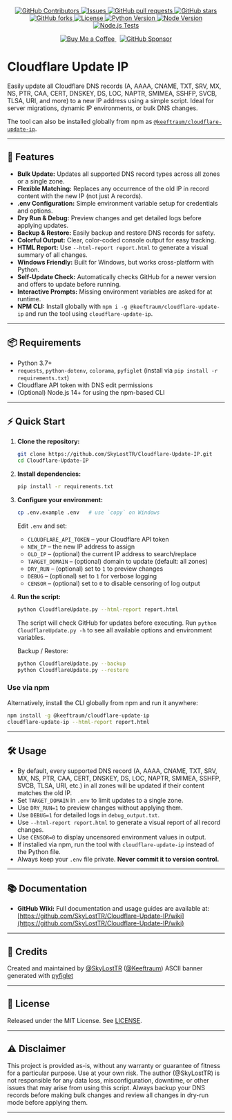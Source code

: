<p align="center" dir="auto">
   <a href="https://github.com/SkyLostTR/Cloudflare-Update-IP/graphs/contributors">
     <img alt="GitHub Contributors" src="https://img.shields.io/github/contributors/SkyLostTR/Cloudflare-Update-IP" style="max-width: 100%;">
   </a>
   <a href="https://github.com/SkyLostTR/Cloudflare-Update-IP/issues">
     <img alt="Issues" src="https://img.shields.io/github/issues/SkyLostTR/Cloudflare-Update-IP?color=0088ff" style="max-width: 100%;">
   </a>
   <a href="https://github.com/SkyLostTR/Cloudflare-Update-IP/pulls">
     <img alt="GitHub pull requests" src="https://img.shields.io/github/issues-pr/SkyLostTR/Cloudflare-Update-IP?color=0088ff" style="max-width: 100%;">
   </a>
   <a href="https://github.com/SkyLostTR/Cloudflare-Update-IP/stargazers">
     <img alt="GitHub stars" src="https://img.shields.io/github/stars/SkyLostTR/Cloudflare-Update-IP?color=yellow" style="max-width: 100%;">
   </a>
   <a href="https://github.com/SkyLostTR/Cloudflare-Update-IP/network/members">
     <img alt="GitHub forks" src="https://img.shields.io/github/forks/SkyLostTR/Cloudflare-Update-IP?color=orange" style="max-width: 100%;">
   </a>
   <a href="https://github.com/SkyLostTR/Cloudflare-Update-IP/blob/main/LICENSE">
     <img alt="License" src="https://img.shields.io/github/license/SkyLostTR/Cloudflare-Update-IP?color=blue" style="max-width: 100%;">
   </a>
  <a href="https://pypi.org/project/requests/">
    <img alt="Python Version" src="https://img.shields.io/badge/python-3.7%2B-blue.svg" style="max-width: 100%;">
  </a>
  <a href="https://nodejs.org/">
    <img alt="Node Version" src="https://img.shields.io/badge/node-14%2B-green.svg" style="max-width: 100%;">
  </a>
  <a href="https://github.com/SkyLostTR/Cloudflare-Update-IP/actions/workflows/npm-test.yml">
    <img alt="Node.js Tests" src="https://github.com/SkyLostTR/Cloudflare-Update-IP/actions/workflows/npm-test.yml/badge.svg" style="max-width: 100%;">
  </a>
</p>
<!-- Support Buttons -->
<p align="center">
  <a href="https://coff.ee/keeftraum">
    <img src="https://img.shields.io/badge/Buy&nbsp;Me&nbsp;a&nbsp;Coffee-FFDD00?style=for-the-badge&logo=buymeacoffee&logoColor=black" alt="Buy Me a Coffee">
  </a>
  &nbsp;
  <a href="https://github.com/sponsors/SkyLostTR">
    <img src="https://img.shields.io/badge/GitHub&nbsp;Sponsor-ff69b4?style=for-the-badge&logo=github&logoColor=white" alt="GitHub Sponsor">
  </a>
</p>

# Cloudflare Update IP

Easily update all Cloudflare DNS records (A, AAAA, CNAME, TXT, SRV, MX, NS, PTR, CAA, CERT, DNSKEY, DS, LOC, NAPTR, SMIMEA, SSHFP, SVCB, TLSA, URI, and more) to a new IP address using a simple script. Ideal for server migrations, dynamic IP environments, or bulk DNS changes.

The tool can also be installed globally from npm as [`@keeftraum/cloudflare-update-ip`](https://www.npmjs.com/package/@keeftraum/cloudflare-update-ip).

---

## 🚀 Features

- **Bulk Update:** Updates all supported DNS record types across all zones or a single zone.
- **Flexible Matching:** Replaces any occurrence of the old IP in record content with the new IP (not just A records).
- **.env Configuration:** Simple environment variable setup for credentials and options.
- **Dry Run & Debug:** Preview changes and get detailed logs before applying updates.
- **Backup & Restore:** Easily backup and restore DNS records for safety.
- **Colorful Output:** Clear, color-coded console output for easy tracking.
- **HTML Report:** Use `--html-report report.html` to generate a visual summary of all changes.
- **Windows Friendly:** Built for Windows, but works cross-platform with Python.
- **Self-Update Check:** Automatically checks GitHub for a newer version and
  offers to update before running.
- **Interactive Prompts:** Missing environment variables are asked for at runtime.
- **NPM CLI:** Install globally with `npm i -g @keeftraum/cloudflare-update-ip` and run the tool using `cloudflare-update-ip`.

---

## 📦 Requirements

- Python 3.7+
- `requests`, `python-dotenv`, `colorama`, `pyfiglet` (install via `pip install -r requirements.txt`)
- Cloudflare API token with DNS edit permissions
- (Optional) Node.js 14+ for using the npm-based CLI

---

## ⚡ Quick Start

1. **Clone the repository:**
   ```sh
   git clone https://github.com/SkyLostTR/Cloudflare-Update-IP.git
   cd Cloudflare-Update-IP
   ```
2. **Install dependencies:**
   ```sh
   pip install -r requirements.txt
   ```
3. **Configure your environment:**
   ```sh
   cp .env.example .env   # use `copy` on Windows
   ```
   Edit `.env` and set:
   - `CLOUDFLARE_API_TOKEN` – your Cloudflare API token
   - `NEW_IP` – the new IP address to assign
   - `OLD_IP` – (optional) the current IP address to search/replace
   - `TARGET_DOMAIN` – (optional) domain to update (default: all zones)
   - `DRY_RUN` – (optional) set to `1` to preview changes
   - `DEBUG` – (optional) set to `1` for verbose logging
   - `CENSOR` – (optional) set to `0` to disable censoring of log output
4. **Run the script:**
   ```sh
   python CloudflareUpdate.py --html-report report.html
   ```
   The script will check GitHub for updates before executing.
   Run `python CloudflareUpdate.py -h` to see all available options and
   environment variables.
   
   Backup / Restore:
   ```sh
   python CloudflareUpdate.py --backup
   python CloudflareUpdate.py --restore
   ```

### Use via npm

Alternatively, install the CLI globally from npm and run it anywhere:

```sh
npm install -g @keeftraum/cloudflare-update-ip
cloudflare-update-ip --html-report report.html
```

---

## 🛠️ Usage

- By default, every supported DNS record (A, AAAA, CNAME, TXT, SRV, MX, NS, PTR, CAA, CERT, DNSKEY, DS, LOC, NAPTR, SMIMEA, SSHFP, SVCB, TLSA, URI, etc.) in all zones will be updated if their content matches the old IP.
- Set `TARGET_DOMAIN` in `.env` to limit updates to a single zone.
- Use `DRY_RUN=1` to preview changes without applying them.
- Use `DEBUG=1` for detailed logs in `debug_output.txt`.
- Use `--html-report report.html` to generate a visual report of all record changes.
- Use `CENSOR=0` to display uncensored environment values in output.
- If installed via npm, run the tool with `cloudflare-update-ip` instead of the Python file.
- Always keep your `.env` file private. **Never commit it to version control.**

---

## 📚 Documentation

- **GitHub Wiki:** Full documentation and usage guides are available at: [https://github.com/SkyLostTR/Cloudflare-Update-IP/wiki](https://github.com/SkyLostTR/Cloudflare-Update-IP/wiki)

---

## 🙏 Credits

Created and maintained by [@SkyLostTR](https://github.com/SkyLostTR) ([@Keeftraum](https://github.com/Keeftraum))
ASCII banner generated with [pyfiglet](https://pypi.org/project/pyfiglet/)

---

## 🪪 License

Released under the MIT License. See [LICENSE](LICENSE).

---

## ⚠️ Disclaimer

This project is provided as-is, without any warranty or guarantee of fitness for a particular purpose. Use at your own risk. The author (@SkyLostTR) is not responsible for any data loss, misconfiguration, downtime, or other issues that may arise from using this script. Always backup your DNS records before making bulk changes and review all changes in dry-run mode before applying them.

---

